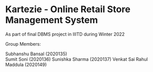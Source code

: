 # Kartezie - Online Retail Store Management System
As part of final DBMS project in IIITD during Winter 2022

Group Members:

<a>Subhanshu Bansal (2020135)</a></br>
Sumit Soni (2020136)
Sunishka Sharma (2020137)
Venkat Sai Rahul Maddula (2020149)
